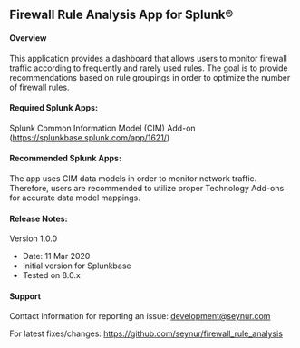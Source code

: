 ## Firewall Rule Analysis App for Splunk&reg;

#### Overview
This application provides a dashboard that allows users to monitor firewall traffic according to frequently and rarely used rules. The goal is to provide recommendations based on rule groupings in order to optimize the number of firewall rules.

#### Required Splunk Apps:
Splunk Common Information Model (CIM) Add-on (https://splunkbase.splunk.com/app/1621/)

#### Recommended Splunk Apps:
The app uses CIM data models in order to monitor network traffic. Therefore, users are recommended to utilize proper Technology Add-ons for accurate data model mappings.

#### Release Notes:
Version 1.0.0
- Date: 11 Mar 2020
- Initial version for Splunkbase
- Tested  on 8.0.x

#### Support
Contact information for reporting an issue: development@seynur.com

For latest fixes/changes: https://github.com/seynur/firewall_rule_analysis
